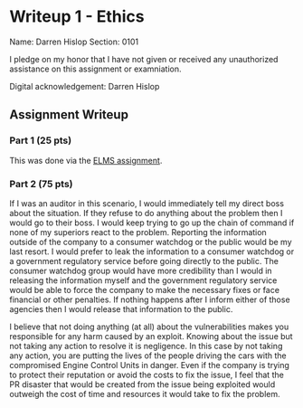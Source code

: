 Writeup 1 - Ethics
======

Name: Darren Hislop
Section: 0101

I pledge on my honor that I have not given or received any unauthorized assistance on this assignment or examniation.

Digital acknowledgement: Darren Hislop

## Assignment Writeup

### Part 1 (25 pts)

This was done via the [ELMS assignment](https://myelms.umd.edu/courses/1251976/assignments/4726433).

### Part 2 (75 pts)

If I was an auditor in this scenario, I would immediately tell my direct boss about the situation. If they refuse to do 
anything about the problem then I would go to their boss. I would keep trying to go up the chain of command if none of my superiors 
react to the problem. Reporting the information outside of the company to a consumer watchdog or the public would be my last
resort. I would prefer to leak the information to a consumer watchdog or a government regulatory service before going directly to
the public. The consumer watchdog group would have more credibility than I would in releasing the information myself and the
government regulatory service would be able to force the company to make the necessary fixes or face financial or other penalties.
If nothing happens after I inform either of those agencies then I would release that information to the public. 

I believe that not doing anything (at all) about the vulnerabilities makes you responsible for any harm caused by an
exploit. Knowing about the issue but not taking any action to resolve it is negligence. In this case by not taking any action, you
are putting the lives of the people driving the cars with the compromised Engine Control Units in danger. Even if the company is
trying to protect their reputation or avoid the costs to fix the issue, I feel that the PR disaster that would be created from the
issue being exploited would outweigh the cost of time and resources it would take to fix the problem. 

